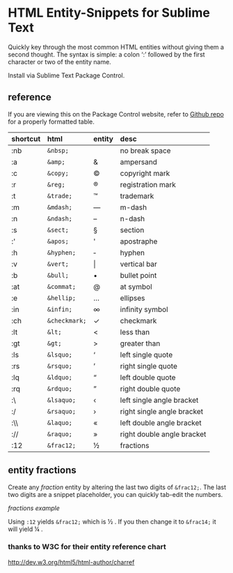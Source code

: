 HTML Entity-Snippets for Sublime Text
=====================================

Quickly key through the most common HTML entities without giving them a second thought. The syntax is simple: a colon ‘:’ followed by the first character or two of the entity name.

Install via Sublime Text Package Control.

## reference
If you are viewing this on the Package Control website, refer to [Github repo](https://sublime.wbond.net/packages/HTMLEntity%20Snippets) for a properly formatted table.

| shortcut  | html          | entity   | desc                       |
| :-------- | :------       | :-----   | :------                    |
| :nb       | `&nbsp;`      | &nbsp;   | no break space             |
| :a        | `&amp;`       | &amp;    | ampersand                  |
| :c        | `&copy;`      | &copy;   | copyright mark             |
| :r        | `&reg;`       | &reg;    | registration mark          |
| :t        | `&trade;`     | &trade;  | trademark                  |
| :m        | `&mdash;`     | &mdash;  | m-dash                     |
| :n        | `&ndash;`     | &ndash;  | n-dash                     |
| :s        | `&sect;`      | &sect;   | section                    |
| :'        | `&apos;`      | &apos;   | apostraphe                 |
| :h        | `&hyphen;`    | &#8208;  | hyphen                     |
| :v        | `&vert;`      | &#124;   | vertical bar               |
| :b        | `&bull;`      | &bull;   | bullet point               |
| :at       | `&commat;`    | &#64;    | at symbol                  |
| :e        | `&hellip;`    | &hellip; | ellipses                   |
| :in       | `&infin;`     | &infin;  | infinity symbol            |
| :ch       | `&checkmark;` | &#10003; | checkmark                  |
| :lt       | `&lt;`        | &lt;     | less than                  |
| :gt       | `&gt;`        | &gt;     | greater than               |
| :ls       | `&lsquo;`     | &lsquo;  | left single quote          |
| :rs       | `&rsquo;`     | &rsquo;  | right single quote         |
| :lq       | `&ldquo;`     | &ldquo;  | left double quote          |
| :rq       | `&rdquo;`     | &rdquo;  | right double quote         |
| :\        | `&lsaquo;`    | &lsaquo; | left single angle bracket  |
| :/        | `&rsaquo;`    | &rsaquo; | right single angle bracket |
| :\\\\     | `&laquo;`     | &laquo;  | left double angle bracket  |
| ://       | `&raquo;`     | &raquo;  | right double angle bracket |
| :12       | `&frac12;`    | &frac12; | fractions                  |

## entity fractions
Create any *fraction* entity by altering the last two digits of `&frac12;`. The last two digits are a snippet placeholder, you can quickly tab-edit the numbers.

*fractions example*

Using `:12` yields `&frac12;` which is &frac12; .  If you then change it to `&frac14;` it will yield &frac14; .

### thanks to W3C for their entity reference chart
http://dev.w3.org/html5/html-author/charref





